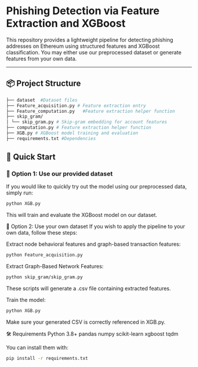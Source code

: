 # Phishing Detection via Feature Extraction and XGBoost

This repository provides a lightweight pipeline for detecting phishing addresses on Ethereum using structured features and XGBoost classification. You may either use our preprocessed dataset or generate features from your own data.

---

## 📦 Project Structure
```bash 
├── dataset  #Dataset files
├── Feature_acquisition.py # Feature extraction entry
├── Feature_computation.py   #Feature extraction helper function
├── skip_gram/
│ └── skip_gram.py # Skip-gram embedding for account features
├── computation.py # Feature extraction helper function
├── XGB.py # XGBoost model training and evaluation
├── requirements.txt #Dependencies
```
## 🚀 Quick Start

### 🔹 Option 1: Use our provided dataset

If you would like to quickly try out the model using our preprocessed data, simply run:

```bash
python XGB.py
```
This will train and evaluate the XGBoost model on our dataset.

🔹 Option 2: Use your own dataset
If you wish to apply the pipeline to your own data, follow these steps:

Extract node behavioral features and graph-based transaction features:
```bash
python Feature_acquisition.py
```
Extract Graph-Based Network Features:
```bash
python skip_gram/skip_gram.py
```
These scripts will generate a .csv file containing extracted features.

Train the model:
```bash
python XGB.py
```
Make sure your generated CSV is correctly referenced in XGB.py.


🛠 Requirements
Python 3.8+
pandas
numpy
scikit-learn
xgboost
tqdm

You can install them with:
```bash
pip install -r requirements.txt
```
